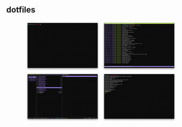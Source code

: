 ## dotfiles

<p align="center" float="left">
  <img width="200" src="./.assets/2019-09-22-scrot.png">
  <img width="200" src="./.assets/2019-09-22-tig.png">
  <img width="200" src="./.assets/2019-09-22-ranger.png">
  <img width="200" src="./.assets/2019-09-22-fzf.png">
</p>

